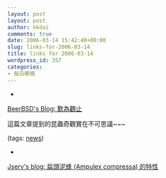 ```yaml
---
layout: post
layout: post
author: kkdai
comments: true
date: 2006-03-14 15:42:40+00:00
slug: links-for-2006-03-14
title: links for 2006-03-14
wordpress_id: 357
categories:
- 每日網摘
---
```



	
  * 
		

[BeerBSD's Blog: 歎為觀止](http://www.beerbsd.net/article/271/the-wisdom-of-parasites)


		

這篇文章提到的昆蟲奇觀實在不可思議~~~


		

(tags: [news](http://del.icio.us/kkdai/news))


	

	
  * 
		

[Jserv's blog: 扁頭泥蜂 (Ampulex compressa) 的特性](http://blog.linux.org.tw/~jserv/archives/001500.html)


	


